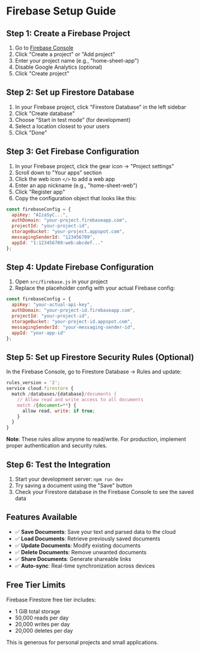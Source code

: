 # Firebase Setup Guide

## Step 1: Create a Firebase Project

1. Go to [Firebase Console](https://console.firebase.google.com/)
2. Click "Create a project" or "Add project"
3. Enter your project name (e.g., "home-sheet-app")
4. Disable Google Analytics (optional)
5. Click "Create project"

## Step 2: Set up Firestore Database

1. In your Firebase project, click "Firestore Database" in the left sidebar
2. Click "Create database"
3. Choose "Start in test mode" (for development)
4. Select a location closest to your users
5. Click "Done"

## Step 3: Get Firebase Configuration

1. In your Firebase project, click the gear icon → "Project settings"
2. Scroll down to "Your apps" section
3. Click the web icon `</>` to add a web app
4. Enter an app nickname (e.g., "home-sheet-web")
5. Click "Register app"
6. Copy the configuration object that looks like this:

```javascript
const firebaseConfig = {
  apiKey: "AIzaSyC...",
  authDomain: "your-project.firebaseapp.com",
  projectId: "your-project-id",
  storageBucket: "your-project.appspot.com",
  messagingSenderId: "123456789",
  appId: "1:123456789:web:abcdef..."
};
```

## Step 4: Update Firebase Configuration

1. Open `src/firebase.js` in your project
2. Replace the placeholder config with your actual Firebase config:

```javascript
const firebaseConfig = {
  apiKey: "your-actual-api-key",
  authDomain: "your-project-id.firebaseapp.com",
  projectId: "your-project-id",
  storageBucket: "your-project-id.appspot.com",
  messagingSenderId: "your-messaging-sender-id",
  appId: "your-app-id"
};
```

## Step 5: Set up Firestore Security Rules (Optional)

In the Firebase Console, go to Firestore Database → Rules and update:

```javascript
rules_version = '2';
service cloud.firestore {
  match /databases/{database}/documents {
    // Allow read and write access to all documents
    match /{document=**} {
      allow read, write: if true;
    }
  }
}
```

**Note**: These rules allow anyone to read/write. For production, implement proper authentication and security rules.

## Step 6: Test the Integration

1. Start your development server: `npm run dev`
2. Try saving a document using the "Save" button
3. Check your Firestore database in the Firebase Console to see the saved data

## Features Available

- ✅ **Save Documents**: Save your text and parsed data to the cloud
- ✅ **Load Documents**: Retrieve previously saved documents
- ✅ **Update Documents**: Modify existing documents
- ✅ **Delete Documents**: Remove unwanted documents
- ✅ **Share Documents**: Generate shareable links
- ✅ **Auto-sync**: Real-time synchronization across devices

## Free Tier Limits

Firebase Firestore free tier includes:
- 1 GiB total storage
- 50,000 reads per day
- 20,000 writes per day
- 20,000 deletes per day

This is generous for personal projects and small applications.
